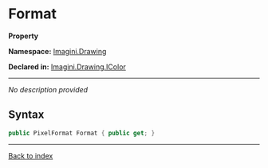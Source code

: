 # Format

**Property**

**Namespace:** [Imagini.Drawing](Imagini.Drawing.md)

**Declared in:** [Imagini.Drawing.IColor](Imagini.Drawing.IColor.md)

------


*No description provided*

## Syntax

```csharp
public PixelFormat Format { public get; }
```

------

[Back to index](index.md)